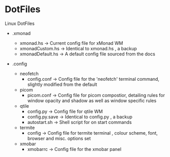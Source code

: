 # DotFiles
Linux DotFiles

* .xmonad
  * xmonad.hs ->             Current config file for xMonad WM
  * xmonadCustom.hs ->       Identical to xmonad.hs , a backup 
  * xmonadDefault.hs ->      A default config file sourced from the docs
  
* .config
  * neofetch 
    * config.conf ->         Config file for the 'neofetch' terminal command, slightly modified from the default
  * picom
    * picom.conf ->          Config file for picom compostior, detailing rules for window opacity and shadow as well as window specific rules
  * qtile
    * config.py ->            Config file for qtile WM
    * config.py.save ->       Identical to config.py , a backup
    * autostart.sh ->        Shell script for on start commands
  * termite
    * config ->               Config file for termite terminal , colour scheme, font, browser and misc. options set
  * xmobar
    * xmobarrc ->            Config file for the xmobar panel
